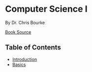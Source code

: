 # Computer Science I

By Dr. Chris Bourke

[Book Source](https://bitbucket.org/chrisbourke/computersciencei/raw/5a04789d5f54b9f8df9f27e7087e4b33b237275f/versions-PDF/ComputerScienceOne_v1.3.5.pdf)

## Table of Contents

- [Introduction](./intro.md)
- [Basics](./basics.md)